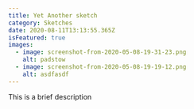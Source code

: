 ```yaml
---
title: Yet Another sketch
category: Sketches
date: 2020-08-11T13:13:55.365Z
isFeatured: true
images:
  - image: screenshot-from-2020-05-08-19-31-23.png
    alt: padstow
  - image: screenshot-from-2020-05-08-19-19-12.png
    alt: asdfasdf
---
```

This is a brief description